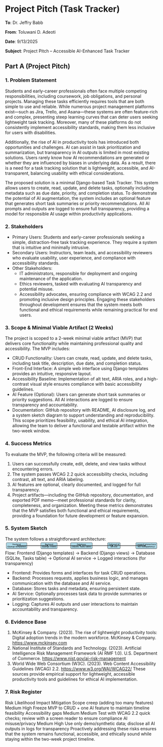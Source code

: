# Project Pitch (Task Tracker)
**To**: Dr. Jeffry Babb

**From**: Toluwani D. Adeoti

**Date**: 9/13/2025

**Subject**: Project Pitch – Accessible AI-Enhanced Task Tracker

## Part A (Project Pitch)
### 1. Problem Statement
Students and early-career professionals often face multiple competing responsibilities, including coursework, job obligations, and personal projects. Managing these tasks efficiently requires tools that are both simple to use and reliable. While numerous project management platforms exist—such as Jira, Trello, and Asana—these systems are often feature-rich and complex, presenting steep learning curves that can deter users seeking lightweight task tracking. Moreover, many of these platforms do not consistently implement accessibility standards, making them less inclusive for users with disabilities.

Additionally, the rise of AI in productivity tools has introduced both opportunities and challenges. AI can assist in task prioritization and summarization, but transparency in AI outputs is limited in most existing solutions. Users rarely know how AI recommendations are generated or whether they are influenced by biases in underlying data. As a result, there is a need for a task tracking solution that is lightweight, accessible, and AI-transparent, balancing usability with ethical considerations.

The proposed solution is a minimal Django-based Task Tracker. This system allows users to create, read, update, and delete tasks, optionally including metadata such as due date, priority, and completion status. To demonstrate the potential of AI augmentation, the system includes an optional feature that generates short task summaries or priority recommendations. All AI prompts and outputs are logged to ensure full transparency, providing a model for responsible AI usage within productivity applications.
### 2. Stakeholders
-	Primary Users: Students and early-career professionals seeking a simple, distraction-free task tracking experience. They require a system that is intuitive and minimally intrusive.
-	Secondary Users: Instructors, team leads, and accessibility reviewers who evaluate usability, user experience, and compliance with accessibility standards.
-	Other Stakeholders:
	-	IT administrators, responsible for deployment and ongoing maintenance of the application.
	-	Ethics reviewers, tasked with evaluating AI transparency and potential misuse.
	-	Accessibility advocates, ensuring compliance with WCAG 2.2 and promoting inclusive design principles.
Engaging these stakeholders throughout development ensures that the system meets both functional and ethical requirements while remaining practical for end users.
### 3. Scope & Minimal Viable Artifact (2 Weeks)
The project is scoped to a 2-week minimal viable artifact (MVP) that delivers core functionality while maintaining professional quality and accessibility. The MVP includes:
-	CRUD Functionality: Users can create, read, update, and delete tasks, including task title, description, due date, and completion status.
-	Front-End Interface: A simple web interface using Django templates provides an intuitive, responsive layout.
-	Accessibility Baseline: Implementation of alt text, ARIA roles, and a high-contrast visual style ensures compliance with basic accessibility guidelines.
-	AI Feature (Optional): Users can generate short task summaries or priority suggestions. All AI interactions are logged to ensure transparency and accountability.
-	Documentation: GitHub repository with README, AI disclosure log, and a system sketch diagram to support understanding and reproducibility.
This scope prioritizes feasibility, usability, and ethical AI integration, allowing the team to deliver a functional and testable artifact within the two-week window.
### 4. Success Metrics
To evaluate the MVP, the following criteria will be measured:
1.	Users can successfully create, edit, delete, and view tasks without encountering errors.
2.	The system passes WCAG 2.2 quick accessibility checks, including contrast, alt text, and ARIA labeling.
3.	AI features are optional, clearly documented, and logged for full transparency.
4.	Project artifacts—including the GitHub repository, documentation, and exported PDF memo—meet professional standards for clarity, completeness, and organization.
Meeting these metrics demonstrates that the MVP satisfies both functional and ethical requirements, providing a foundation for future development or feature expansion.
### 5. System Sketch
The system follows a straightforward architecture:
![Screenshot](https://github.com/Shiraga12/CIDM-6325-70.2025FA-TaskTracker/blob/main/Pictures/System%20Sketch%20-%20Diagram.png)
Flow:
Frontend (Django templates) → Backend (Django views) → Database (SQLite, Tasks table) → Optional AI service → Logged interactions (for transparency)
-	Frontend: Provides forms and interfaces for task CRUD operations.
-	Backend: Processes requests, applies business logic, and manages communication with the database and AI service.
-	Database: Stores tasks and metadata, ensuring persistent state.
-	AI Service: Optionally processes task data to provide summaries or prioritization suggestions.
-	Logging: Captures AI outputs and user interactions to maintain accountability and transparency. 
### 6. Evidence Base
1.	McKinsey & Company. (2023). The rise of lightweight productivity tools: Digital adoption trends in the modern workforce. McKinsey & Company. https://www.mckinsey.com
2.	National Institute of Standards and Technology. (2023). Artificial Intelligence Risk Management Framework (AI RMF 1.0). U.S. Department of Commerce. https://www.nist.gov/ai-risk-management
3.	World Wide Web Consortium (W3C). (2023). Web Content Accessibility Guidelines (WCAG) 2.2. https://www.w3.org/WAI/WCAG22/
These sources provide empirical support for lightweight, accessible productivity tools and guidelines for ethical AI implementation.
### 7. Risk Register
Risk	Likelihood	Impact	Mitigation
Scope creep (adding too many features)	Medium	High	Freeze MVP to CRUD + one AI feature to maintain timeline feasibility
Accessibility gaps	Medium	Medium	Test with WCAG 2.2 quick checks; review with a screen reader to ensure compliance
AI misuse/privacy	Medium	High	Use only demo/synthetic data; disclose all AI outputs in logs for transparency
Proactively addressing these risks ensures that the system remains functional, accessible, and ethically sound while staying within the two-week project timeline.

 

